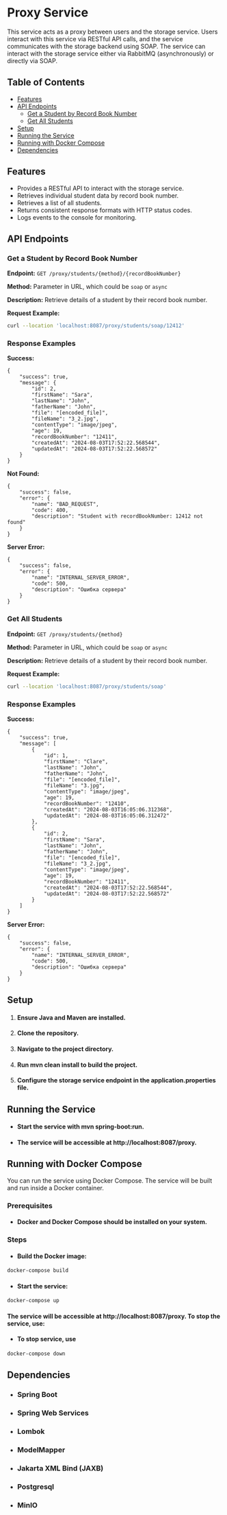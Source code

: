 # Proxy Service

This service acts as a proxy between users and the storage service. Users interact with this service via RESTful API calls, and the service communicates with the storage backend using SOAP. The service can interact with the storage service either via RabbitMQ (asynchronously) or directly via SOAP.

## Table of Contents

- [Features](#features)
- [API Endpoints](#api-endpoints)
    - [Get a Student by Record Book Number](#get-a-student-by-record-book-number)
    - [Get All Students](#get-all-students)
- [Setup](#setup)
- [Running the Service](#running-the-service)
- [Running with Docker Compose](#running-with-docker-compose)
- [Dependencies](#dependencies)

## Features

- Provides a RESTful API to interact with the storage service.
- Retrieves individual student data by record book number.
- Retrieves a list of all students.
- Returns consistent response formats with HTTP status codes.
- Logs events to the console for monitoring.

## API Endpoints

### Get a Student by Record Book Number

**Endpoint:** `GET /proxy/students/{method}/{recordBookNumber}`

**Method:** Parameter in URL, which could be `soap` or `async`

**Description:** Retrieve details of a student by their record book number.

**Request Example:**

```bash
curl --location 'localhost:8087/proxy/students/soap/12412'
```

### Response Examples

**Success:**
```curl
{
    "success": true,
    "message": {
        "id": 2,
        "firstName": "Sara",
        "lastName": "John",
        "fatherName": "John",
        "file": "[encoded_file]",
        "fileName": "3_2.jpg",
        "contentType": "image/jpeg",
        "age": 19,
        "recordBookNumber": "12411",
        "createdAt": "2024-08-03T17:52:22.568544",
        "updatedAt": "2024-08-03T17:52:22.568572"
    }
}
```

**Not Found:**
```curl
{
    "success": false,
    "error": {
        "name": "BAD_REQUEST",
        "code": 400,
        "description": "Student with recordBookNumber: 12412 not found"
    }
}
```

**Server Error:**
```curl:
{
    "success": false,
    "error": {
        "name": "INTERNAL_SERVER_ERROR",
        "code": 500,
        "description": "Ошибка сервера"
    }
}
```

### Get All Students

**Endpoint:** `GET /proxy/students/{method}`

**Method:** Parameter in URL, which could be `soap` or `async`

**Description:** Retrieve details of a student by their record book number.

**Request Example:**

```bash
curl --location 'localhost:8087/proxy/students/soap'
```

### Response Examples

**Success:**
```curl
{
    "success": true,
    "message": [
        {
            "id": 1,
            "firstName": "Clare",
            "lastName": "John",
            "fatherName": "John",
            "file": "[encoded_file]",
            "fileName": "3.jpg",
            "contentType": "image/jpeg",
            "age": 19,
            "recordBookNumber": "12410",
            "createdAt": "2024-08-03T16:05:06.312368",
            "updatedAt": "2024-08-03T16:05:06.312472"
        },
        {
            "id": 2,
            "firstName": "Sara",
            "lastName": "John",
            "fatherName": "John",
            "file": "[encoded_file]",
            "fileName": "3_2.jpg",
            "contentType": "image/jpeg",
            "age": 19,
            "recordBookNumber": "12411",
            "createdAt": "2024-08-03T17:52:22.568544",
            "updatedAt": "2024-08-03T17:52:22.568572"
        }
    ]
}
```

**Server Error:**
```curl
{
    "success": false,
    "error": {
        "name": "INTERNAL_SERVER_ERROR",
        "code": 500,
        "description": "Ошибка сервера"
    }
}
```

## Setup

1) #### Ensure Java and Maven are installed.
2) #### Clone the repository. 
3) #### Navigate to the project directory. 
4) #### Run mvn clean install to build the project. 
5) #### Configure the storage service endpoint in the application.properties file.

## Running the Service
- #### Start the service with mvn spring-boot:run.
- #### The service will be accessible at http://localhost:8087/proxy.

## Running with Docker Compose
You can run the service using Docker Compose. The service will be built and run inside a Docker container.

### Prerequisites
- #### Docker and Docker Compose should be installed on your system.

### Steps

- #### Build the Docker image:
```bash
docker-compose build
```

- #### Start the service:
```bash
docker-compose up
```

#### The service will be accessible at http://localhost:8087/proxy. To stop the service, use:

- #### To stop service, use
```bash
docker-compose down
```

## Dependencies
- ### Spring Boot
- ### Spring Web Services
- ### Lombok
- ### ModelMapper
- ### Jakarta XML Bind (JAXB)
- ### Postgresql
- ### MinIO